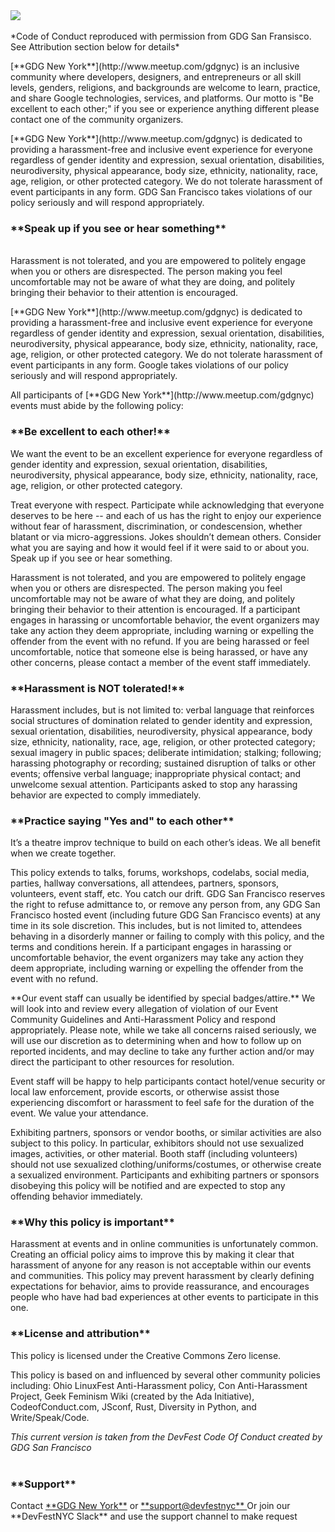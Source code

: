 
<div>

<div>
<img align="center" src="/images/dfnyc/blog_coc.jpg" />
</div>

<br/>
*Code of Conduct reproduced with permission from GDG San Fransisco. See Attribution section below for details*

<p>
[**GDG New York**](http://www.meetup.com/gdgnyc) is an inclusive community where developers, designers, and entrepreneurs or all skill levels, genders, religions, and backgrounds are welcome to learn, practice, and share Google technologies, services, and platforms. Our motto is "Be excellent to each other;" if you see or experience anything different please contact one of the community organizers. </p>

<p>
[**GDG New York**](http://www.meetup.com/gdgnyc) is dedicated to providing a harassment-free and inclusive event experience for everyone regardless of gender identity and expression, sexual orientation, disabilities, neurodiversity, physical appearance, body size, ethnicity, nationality, race, age, religion, or other protected category. We do not tolerate harassment of event participants in any form. GDG San Francisco takes violations of our policy seriously and will respond appropriately.</p>


<h3> **Speak up if you see or hear something** </h3>
<br/>
<quote>
Harassment is not tolerated, and you are empowered to politely engage when you or others are disrespected. The person making you feel uncomfortable may not be aware of what they are doing, and politely bringing their behavior to their attention is encouraged. 
</quote>

<p>
[**GDG New York**](http://www.meetup.com/gdgnyc) is dedicated to providing a harassment-free and inclusive event experience for everyone regardless of gender identity and expression, sexual orientation, disabilities, neurodiversity, physical appearance, body size, ethnicity, nationality, race, age, religion, or other protected category. We do not tolerate harassment of event participants in any form. Google takes violations of our policy seriously and will respond appropriately.</p>

<p>
All participants of [**GDG New York**](http://www.meetup.com/gdgnyc) events must abide by the following policy:</p>

<h3> **Be excellent to each other!** </h3>
<p>

 We want the event to be an excellent experience for everyone regardless of gender identity and expression, sexual orientation, disabilities, neurodiversity, physical appearance, body size, ethnicity, nationality, race, age, religion, or other protected category. </p>

 <p>Treat everyone with respect. Participate while acknowledging that everyone deserves to be here -- and each of us has the right to enjoy our experience without fear of harassment, discrimination, or condescension, whether blatant or via micro-aggressions. Jokes shouldn’t demean others. Consider what you are saying and how it would feel if it were said to or about you. Speak up if you see or hear something. 

 <p>Harassment is not tolerated, and you are empowered to politely engage when you or others are disrespected. The person making you feel uncomfortable may not be aware of what they are doing, and politely bringing their behavior to their attention is encouraged. If a participant engages in harassing or uncomfortable behavior, the event organizers may take any action they deem appropriate, including warning or expelling the offender from the event with no refund. If you are being harassed or feel uncomfortable, notice that someone else is being harassed, or have any other concerns, please contact a member of the event staff immediately. </p>

<h3> **Harassment is NOT tolerated!** </h3>
<p>
Harassment includes, but is not limited to: verbal language that reinforces social structures of domination related to gender identity and expression, sexual orientation, disabilities, neurodiversity, physical appearance, body size, ethnicity, nationality, race, age, religion, or other protected category; sexual imagery in public spaces; deliberate intimidation; stalking; following; harassing photography or recording; sustained disruption of talks or other events; offensive verbal language; inappropriate physical contact; and unwelcome sexual attention. Participants asked to stop any harassing behavior are expected to comply immediately.

<h3> **Practice saying "Yes and" to each other** </h3>
<p>
It’s a theatre improv technique to build on each other’s ideas. We all benefit when we create together.
</p>
<p>
This policy extends to talks, forums, workshops, codelabs, social media, parties, hallway conversations, all attendees, partners, sponsors, volunteers, event staff, etc. You catch our drift. GDG San Francisco reserves the right to refuse admittance to, or remove any person from, any GDG San Francisco hosted event (including future GDG San Francisco events) at any time in its sole discretion. This includes, but is not limited to, attendees behaving in a disorderly manner or failing to comply with this policy, and the terms and conditions herein. If a participant engages in harassing or uncomfortable behavior, the event organizers may take any action they deem appropriate, including warning or expelling the offender from the event with no refund.
</p>
<p>
**Our event staff can usually be identified by special badges/attire.** We will look into and review every allegation of violation of our Event Community Guidelines and Anti-Harassment Policy and respond appropriately. Please note, while we take all concerns raised seriously, we will use our discretion as to determining when and how to follow up on reported incidents, and may decline to take any further action and/or may direct the participant to other resources for resolution.
</p>
<p>
Event staff will be happy to help participants contact hotel/venue security or local law enforcement, provide escorts, or otherwise assist those experiencing discomfort or harassment to feel safe for the duration of the event. We value your attendance.
</p>
<p>
Exhibiting partners, sponsors or vendor booths, or similar activities are also subject to this policy. In particular, exhibitors should not use sexualized images, activities, or other material. Booth staff (including volunteers) should not use sexualized clothing/uniforms/costumes, or otherwise create a sexualized environment. Participants and exhibiting partners or sponsors disobeying this policy will be notified and are expected to stop any offending behavior immediately.
</p>

<h3> **Why this policy is important** </h3>
<p>
Harassment at events and in online communities is unfortunately common. Creating an official policy aims to improve this by making it clear that harassment of anyone for any reason is not acceptable within our events and communities. This policy may prevent harassment by clearly defining expectations for behavior, aims to provide reassurance, and encourages people who have had bad experiences at other events to participate in this one.
</p>

<h3> **License and attribution** </h3>
<p>
This policy is licensed under the Creative Commons Zero license.

This policy is based on and influenced by several other community policies including: Ohio LinuxFest Anti-Harassment policy, Con Anti-Harassment Project, Geek Feminism Wiki (created by the Ada Initiative), CodeofConduct.com, JSconf, Rust, Diversity in Python, and Write/Speak/Code.
</p>

_This current version is taken from the DevFest Code Of Conduct created by GDG San Francisco_
<br/><br/>

<h3> **Support** </h3>
<p>
Contact <a href="mailto:gdgnyc@gmail.com">**GDG New York**</a> or <a href="contact@devfestnyc.com"> **support@devfestnyc** </a> Or join our **DevFestNYC Slack** and use the support channel to make request
</p>
</div>
